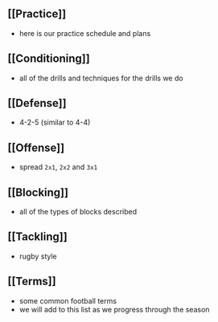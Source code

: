 ## [[Practice]]
- here is our practice schedule and plans

## [[Conditioning]]
- all of the drills and techniques for the drills we do

## [[Defense]]
- 4-2-5 (similar to 4-4)

## [[Offense]]
- spread `2x1`, `2x2` and `3x1`

## [[Blocking]]
- all of the types of blocks described

## [[Tackling]]
- rugby style 

## [[Terms]]
- some common football terms
- we will add to this list as we progress through the season